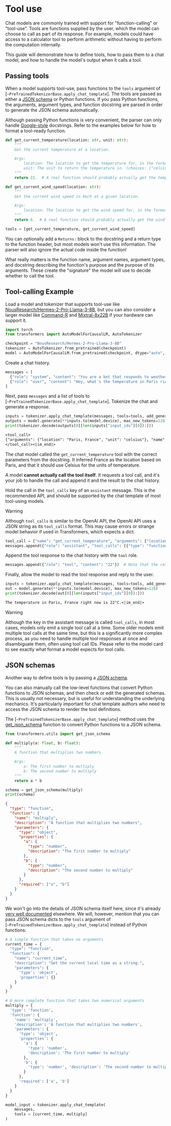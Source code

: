 <!--Copyright 2024 The HuggingFace Team. All rights reserved.

Licensed under the Apache License, Version 2.0 (the "License"); you may not use this file except in compliance with
the License. You may obtain a copy of the License at

http://www.apache.org/licenses/LICENSE-2.0

Unless required by applicable law or agreed to in writing, software distributed under the License is distributed on
an "AS IS" BASIS, WITHOUT WARRANTIES OR CONDITIONS OF ANY KIND, either express or implied. See the License for the
specific language governing permissions and limitations under the License.

⚠️ Note that this file is in Markdown but contain specific syntax for our doc-builder (similar to MDX) that may not be
rendered properly in your Markdown viewer.

-->

# Tool use

Chat models are commonly trained with support for "function-calling" or "tool-use". Tools are functions supplied by the user, which the model can choose to call as part of its response. For example, models could have access to a calculator tool to perform arithmetic without having to perform the computation internally.

This guide will demonstrate how to define tools, how to pass them to a chat model, and how to handle the model's output when it calls a tool.

## Passing tools

When a model supports tool-use, pass functions to the `tools` argument of [`~PreTrainedTokenizerBase.apply_chat_template`].
The tools are passed as either a [JSON schema](https://json-schema.org/learn) or Python functions. If you pass Python functions,
the arguments, argument types, and function docstring are parsed in order to generate the JSON schema automatically.

Although passing Python functions is very convenient, the parser can only handle [Google-style](https://google.github.io/styleguide/pyguide.html#38-comments-and-docstrings)
docstrings. Refer to the examples below for how to format a tool-ready function.

```py
def get_current_temperature(location: str, unit: str):
    """
    Get the current temperature at a location.

    Args:
        location: The location to get the temperature for, in the format "City, Country"
        unit: The unit to return the temperature in. (choices: ["celsius", "fahrenheit"])
    """
    return 22.  # A real function should probably actually get the temperature!

def get_current_wind_speed(location: str):
    """
    Get the current wind speed in km/h at a given location.

    Args:
        location: The location to get the wind speed for, in the format "City, Country"
    """
    return 6.  # A real function should probably actually get the wind speed!

tools = [get_current_temperature, get_current_wind_speed]
```

You can optionally add a `Returns:` block to the docstring and a return type to the function header, but most models won't use this information. The parser will also ignore the actual code inside the function!

What really matters is the function name, argument names, argument types, and docstring describing the function's purpose
and the purpose of its arguments. These create the "signature" the model will use to decide whether to call the tool.

## Tool-calling Example

Load a model and tokenizer that supports tool-use like [NousResearch/Hermes-2-Pro-Llama-3-8B](https://hf.co/NousResearch/Hermes-2-Pro-Llama-3-8B), but you can also consider a larger model like [Command-R](./model_doc/cohere) and [Mixtral-8x22B](./model_doc/mixtral) if your hardware can support it.

```py
import torch
from transformers import AutoModelForCausalLM, AutoTokenizer

checkpoint = "NousResearch/Hermes-2-Pro-Llama-3-8B"
tokenizer = AutoTokenizer.from_pretrained(checkpoint)
model = AutoModelForCausalLM.from_pretrained(checkpoint, dtype="auto", device_map="auto")
```

Create a chat history.

```py
messages = [
  {"role": "system", "content": "You are a bot that responds to weather queries. You should reply with the unit used in the queried location."},
  {"role": "user", "content": "Hey, what's the temperature in Paris right now?"}
]
```

Next, pass `messages` and a list of tools to [`~PreTrainedTokenizerBase.apply_chat_template`]. Tokenize the chat and generate a response.

```py
inputs = tokenizer.apply_chat_template(messages, tools=tools, add_generation_prompt=True, return_dict=True, return_tensors="pt")
outputs = model.generate(**inputs.to(model.device), max_new_tokens=128)
print(tokenizer.decode(outputs[0][len(inputs["input_ids"][0]):]))
```

```txt
<tool_call>
{"arguments": {"location": "Paris, France", "unit": "celsius"}, "name": "get_current_temperature"}
</tool_call><|im_end|>
```

The chat model called the `get_current_temperature` tool with the correct parameters from the docstring. It inferred France as the location based on Paris, and that it should use Celsius for the units of temperature.

A model **cannot actually call the tool itself**. It requests a tool call, and it's your job to handle the call and append it and the result to the chat history.

Hold the call in the `tool_calls` key of an `assistant` message. This is the recommended API, and should be supported by the chat template of most tool-using models.

> [!WARNING]
> Although `tool_calls` is similar to the OpenAI API, the OpenAI API uses a JSON string as its `tool_calls` format. This may cause errors or strange model behavior if used in Transformers, which expects a dict.

```py
tool_call = {"name": "get_current_temperature", "arguments": {"location": "Paris, France", "unit": "celsius"}}
messages.append({"role": "assistant", "tool_calls": [{"type": "function", "function": tool_call}]})
```

Append the tool response to the chat history with the `tool` role.

```py
messages.append({"role": "tool", "content": "22"})  # Note that the returned content is always a string!
```

Finally, allow the model to read the tool response and reply to the user.

```py
inputs = tokenizer.apply_chat_template(messages, tools=tools, add_generation_prompt=True, return_dict=True, return_tensors="pt")
out = model.generate(**inputs.to(model.device), max_new_tokens=128)
print(tokenizer.decode(out[0][len(inputs["input_ids"][0]):]))
```

```txt
The temperature in Paris, France right now is 22°C.<|im_end|>
```

> [!WARNING]
> Although the key in the assistant message is called `tool_calls`, in most cases, models only emit a single tool call at a time. Some older models emit multiple tool calls at the same time, but this is a
> significantly more complex process, as you need to handle multiple tool responses at once and disambiguate them, often using tool call IDs. Please refer to the model card to see exactly what format a model expects for tool calls.

## JSON schemas

Another way to define tools is by passing a [JSON schema](https://json-schema.org/learn/getting-started-step-by-step).

You can also manually call the low-level functions that convert Python functions to JSON schemas, and then check or edit the generated schemas. This is usually not necessary, but is useful for understanding the underlying mechanics. It's particularly important
for chat template authors who need to access the JSON schema to render the tool definitions.

The  [`~PreTrainedTokenizerBase.apply_chat_template`] method uses the [get_json_schema](https://github.com/huggingface/transformers/blob/14561209291255e51c55260306c7d00c159381a5/src/transformers/utils/chat_template_utils.py#L205) function to convert Python functions to a JSON schema.

```py
from transformers.utils import get_json_schema

def multiply(a: float, b: float):
    """
    A function that multiplies two numbers

    Args:
        a: The first number to multiply
        b: The second number to multiply
    """
    return a * b

schema = get_json_schema(multiply)
print(schema)
```

```json
{
  "type": "function",
  "function": {
    "name": "multiply",
    "description": "A function that multiplies two numbers",
    "parameters": {
      "type": "object",
      "properties": {
        "a": {
          "type": "number",
          "description": "The first number to multiply"
        },
        "b": {
          "type": "number",
          "description": "The second number to multiply"
        }
      },
      "required": ["a", "b"]
    }
  }
}
```

We won't go into the details of JSON schema itself here, since it's already [very well documented](https://json-schema.org/) elsewhere. We will, however, mention that you can pass JSON schema dicts to the `tools` argument of [`~PreTrainedTokenizerBase.apply_chat_template`] instead of Python functions:

```py
# A simple function that takes no arguments
current_time = {
  "type": "function",
  "function": {
    "name": "current_time",
    "description": "Get the current local time as a string.",
    "parameters": {
      'type': 'object',
      'properties': {}
    }
  }
}

# A more complete function that takes two numerical arguments
multiply = {
  'type': 'function',
  'function': {
    'name': 'multiply',
    'description': 'A function that multiplies two numbers',
    'parameters': {
      'type': 'object',
      'properties': {
        'a': {
          'type': 'number',
          'description': 'The first number to multiply'
        },
        'b': {
          'type': 'number', 'description': 'The second number to multiply'
        }
      },
      'required': ['a', 'b']
    }
  }
}

model_input = tokenizer.apply_chat_template(
    messages,
    tools = [current_time, multiply]
)
```